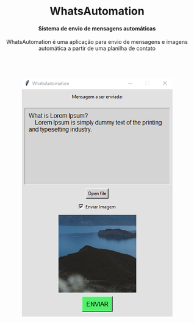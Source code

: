 <h1  align="center"> WhatsAutomation </h1>
<h4 align="center">Sistema de envio de mensagens automáticas</h4>

<p align="center">WhatsAutomation é uma aplicação para envio de mensagens e imagens automática a partir de uma planilha de contato</p>

<p>&nbsp;</p>

<h1 align="center">
    <img alt="interface" title="#interface" src="screenshot.png"/>
</h1>